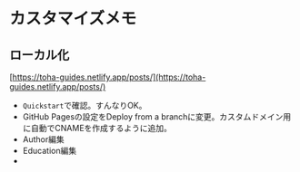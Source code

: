 # カスタマイズメモ

## ローカル化

[https://toha-guides.netlify.app/posts/](https://toha-guides.netlify.app/posts/)

- `Quickstart`で確認。すんなりOK。
- GitHub Pagesの設定をDeploy from a branchに変更。カスタムドメイン用に自動でCNAMEを作成するように追加。
- Author編集
- Education編集
- 